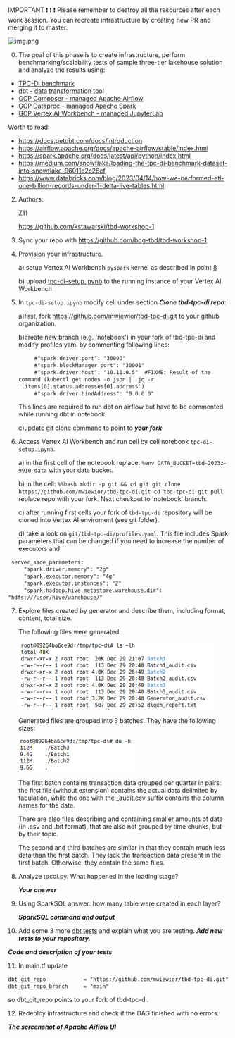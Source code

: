 IMPORTANT ❗ ❗ ❗ Please remember to destroy all the resources after each work session. You can recreate infrastructure by creating new PR and merging it to master.

![img.png](doc/figures/destroy.png)

0. The goal of this phase is to create infrastructure, perform benchmarking/scalability tests of sample three-tier lakehouse solution and analyze the results using:
* [TPC-DI benchmark](https://www.tpc.org/tpcdi/)
* [dbt - data transformation tool](https://www.getdbt.com/)
* [GCP Composer - managed Apache Airflow](https://cloud.google.com/composer?hl=pl)
* [GCP Dataproc - managed Apache Spark](https://spark.apache.org/)
* [GCP Vertex AI Workbench - managed JupyterLab](https://cloud.google.com/vertex-ai-notebooks?hl=pl)

Worth to read:
* https://docs.getdbt.com/docs/introduction
* https://airflow.apache.org/docs/apache-airflow/stable/index.html
* https://spark.apache.org/docs/latest/api/python/index.html
* https://medium.com/snowflake/loading-the-tpc-di-benchmark-dataset-into-snowflake-96011e2c26cf
* https://www.databricks.com/blog/2023/04/14/how-we-performed-etl-one-billion-records-under-1-delta-live-tables.html

2. Authors:

   Z11

   https://github.com/kstawarski/tbd-workshop-1

3. Sync your repo with https://github.com/bdg-tbd/tbd-workshop-1.

4. Provision your infrastructure.

    a) setup Vertex AI Workbench `pyspark` kernel as described in point [8](https://github.com/bdg-tbd/tbd-workshop-1/tree/v1.0.32#project-setup)

    b) upload [tpc-di-setup.ipynb](https://github.com/bdg-tbd/tbd-workshop-1/blob/v1.0.36/notebooks/tpc-di-setup.ipynb) to
the running instance of your Vertex AI Workbench

5. In `tpc-di-setup.ipynb` modify cell under section ***Clone tbd-tpc-di repo***:

   a)first, fork https://github.com/mwiewior/tbd-tpc-di.git to your github organization.

   b)create new branch (e.g. 'notebook') in your fork of tbd-tpc-di and modify profiles.yaml by commenting following lines:
   ```
        #"spark.driver.port": "30000"
        #"spark.blockManager.port": "30001"
        #"spark.driver.host": "10.11.0.5"  #FIXME: Result of the command (kubectl get nodes -o json |  jq -r '.items[0].status.addresses[0].address')
        #"spark.driver.bindAddress": "0.0.0.0"
   ```
   This lines are required to run dbt on airflow but have to be commented while running dbt in notebook.

   c)update git clone command to point to ***your fork***.




6. Access Vertex AI Workbench and run cell by cell notebook `tpc-di-setup.ipynb`.

    a) in the first cell of the notebook replace: `%env DATA_BUCKET=tbd-2023z-9910-data` with your data bucket.


   b) in the cell:
         ```%%bash
         mkdir -p git && cd git
         git clone https://github.com/mwiewior/tbd-tpc-di.git
         cd tbd-tpc-di
         git pull
         ```
      replace repo with your fork. Next checkout to 'notebook' branch.

    c) after running first cells your fork of `tbd-tpc-di` repository will be cloned into Vertex AI  enviroment (see git folder).

    d) take a look on `git/tbd-tpc-di/profiles.yaml`. This file includes Spark parameters that can be changed if you need to increase the number of executors and
  ```
   server_side_parameters:
       "spark.driver.memory": "2g"
       "spark.executor.memory": "4g"
       "spark.executor.instances": "2"
       "spark.hadoop.hive.metastore.warehouse.dir": "hdfs:///user/hive/warehouse/"
  ```


7. Explore files created by generator and describe them, including format, content, total size.

   The following files were generated:

   ![img.png](doc/figures/workshop2a_task7_all_files.png)

   Generated files are grouped into 3 batches. They have the following sizes:

   ![img.png](doc/figures/workshop2a_task7_file_sizes.png)

   The first batch contains transaction data grouped per quarter in pairs:
   the first file (without extension) contains the actual data delimited by tabulation,
   while the one with the \_audit.csv suffix contains the column names for the data.

   There are also files describing and containing smaller amounts of data (in .csv and .txt format),
   that are also not grouped by time chunks, but by their topic.

   The second and third batches are similar in that they contain much less data than the first batch.
   They lack the transaction data present in the first batch.
   Otherwise, they contain the same files.

8. Analyze tpcdi.py. What happened in the loading stage?

   ***Your answer***

9. Using SparkSQL answer: how many table were created in each layer?

   ***SparkSQL command and output***

10. Add some 3 more [dbt tests](https://docs.getdbt.com/docs/build/tests) and explain what you are testing. ***Add new tests to your repository.***

   ***Code and description of your tests***

11. In main.tf update
   ```
   dbt_git_repo            = "https://github.com/mwiewior/tbd-tpc-di.git"
   dbt_git_repo_branch     = "main"
   ```
   so dbt_git_repo points to your fork of tbd-tpc-di.

12. Redeploy infrastructure and check if the DAG finished with no errors:

***The screenshot of Apache Aiflow UI***
